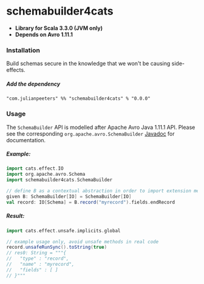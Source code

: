 # schemabuilder4cats
 - **Library for Scala 3.3.0 (JVM only)**
 - **Depends on Avro 1.11.1**

### Installation

Build schemas secure in the knowledge that we won't be causing side-effects.

##### Add the dependency

```
"com.julianpeeters" %% "schemabuilder4cats" % "0.0.0"
```

### Usage

The `SchemaBuilder` API is modelled after Apache Avro Java 1.11.1 API.
Please see the corresponding `org.apache.avro.SchemaBuilder`
[Javadoc](https://avro.apache.org/docs/1.11.1/api/java/) for documentation.

##### Example:

```scala
import cats.effect.IO
import org.apache.avro.Schema
import schemabuilder4cats.SchemaBuilder

// define B as a contextual abstraction in order to import extension methods
given B: SchemaBuilder[IO] = SchemaBuilder[IO]
val record: IO[Schema] = B.record("myrecord").fields.endRecord
```

##### Result:

```scala
import cats.effect.unsafe.implicits.global

// example usage only, avoid unsafe methods in real code
record.unsafeRunSync().toString(true)
// res0: String = """{
//   "type" : "record",
//   "name" : "myrecord",
//   "fields" : [ ]
// }"""
```